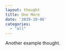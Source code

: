 ```yaml
---
layout: thought
title: One More
date: '2019-10-06'
categories:
  - "all"
---
```


Another example thought.
